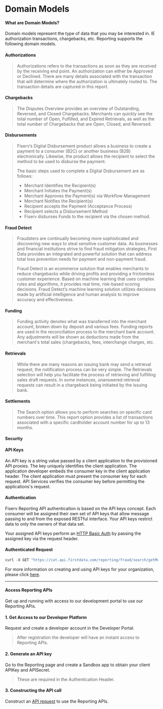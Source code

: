 # Domain Models

#### What are Domain Models?
Domain models represent the type of data that you may be interested in.  IE authorization transactions, chargebacks, etc. Reporting supports the following domain models. 

#### Authorizations 
>Authorizations refers to the transactions as soon as they are received by the receiving end point. An authorization can either be Approved or Declined. There are many details associated with the transaction that will determine where the authorization is ultimately routed to. The transaction details are captured in this report.

#### Chargebacks
>The Disputes Overview provides an overview of Outstanding, Reversed, and Closed Chargebacks. Merchants can quickly see the total number of Open, Fulfilled, and Expired Retrievals, as well as the total number of Chargebacks that are Open, Closed, and Reversed.

#### Disbursements
>Fiserv’s Digital Disbursement product allows a business to create a payment to a consumer (B2C) or another business (B2B) electronically.  Likewise, the product allows the recipient to select the method to be used to disburse the payment.
>
>The basic steps used to complete a Digital Disbursement are as follows:
> - Merchant Identifies the Recipient(s)
> - Merchant Initiates the Payment(s)
> - Merchant Approves the Payment(s) via Workflow Management 
> - Merchant Notifies the Recipient(s)
> - Recipient accepts the Payment (Acceptance Process)
> - Recipient selects a Disbursement Method
> - Fiserv disburses Funds to the recipient  via the chosen method.

#### Fraud Detect
>Fraudsters are continually becoming more sophisticated and discovering new ways to steal sensitive customer data. As businesses and financial institutions strive to find fraud mitigation strategies, First Data provides an integrated and powerful solution that can address total loss prevention needs for payment and non-payment fraud.
>
>Fraud Detect is an ecommerce solution that enables merchants to reduce chargebacks while driving profits and providing a frictionless customer experience.  Based on machine learning that uses complex rules and algorithms, it provides real time, risk-based scoring decisions.  Fraud Detect’s machine learning solution utilizes decisions made by artificial intelligence and human analysis to improve accuracy and effectiveness.  

#### Funding
>Funding activity denotes what was transferred into the merchant account, broken down by deposit and various fees. Funding reports are used in the reconciliation process to the merchant bank account. Any adjustments will be shown as deductions made from the merchant's total sales (chargebacks, fees, interchange charges, etc. 

#### Retrievals
>While there are many reasons an issuing bank may send a retrieval request, the notification process can be very simple. The Retrievals selection will help you facilitate the process of retrieving and fulfilling sales draft requests. In some instances, unanswered retrieval requests can result in a chargeback being initiated by the issuing bank.

#### Settlements
>The Search option allows you to perform searches on specific card numbers over time. This report option provides a list of transactions associated with a specific cardholder account number for up to 13 months.

#### Security

#### API Keys
An API key is a string value passed by a client application to the provisioned API proxies. The key uniquely identifies the client application. The application developer embeds the consumer key in the client application header. The client application must present the consumer key for each request. API Services verifies the consumer key before permitting the applications's request.

#### Authentication
Fiserv Reporting API authentication is based on the API keys concept. Each consumer will be assigned their own set of API keys that allow message passing to and from the exposed RESTful interface. Your API keys restrict data to only the owners of that data set. 

Your assigned API keys perform an [HTTP Basic Auth](https://en.wikipedia.org/wiki/Basic_access_authentication) by passing the assigned key via the request header. 

#### Authenticated Request
```javascript
curl -X GET "https://cat.api.firstdata.com/reporting/fraud/search/getMetaData" -H "accept: application/json" -H "apikey: YOURAPIKEY"
```

For more information on creating and using API keys for your organization, please click [here](https://www.google.com). 

---

#### Access Reporting APIs

Get up and running with access to our development portal to use our Reporting APis.

#### 1. Get Access to our Developer Platform

Request and create a developer account in the Developer Portal.

> After registration the developer will have an instant access to Reporting APIs.

#### 2. Generate an API key

Go to the Reporting page and create a Sandbox app to obtain your client APIKey and APISecret.

> These are required in the Authentication Header.

#### 3. Constructing the API call

Construct an [API request](?path=docs/APIs/api-model.md) to use the Reporting APIs.